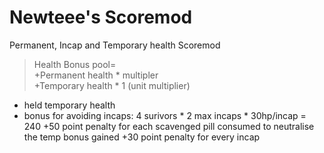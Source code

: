 # Newteee's Scoremod
Permanent, Incap and Temporary health Scoremod
>Health Bonus pool=   
+Permanent health * multipler  
+Temporary health * 1 (unit multiplier)   
 * held temporary health
 * bonus for avoiding incaps: 4 surivors * 2 max incaps * 30hp/incap = 240
+50 point penalty for each scavenged pill consumed to neutralise the temp bonus gained
+30 point penalty for every incap

